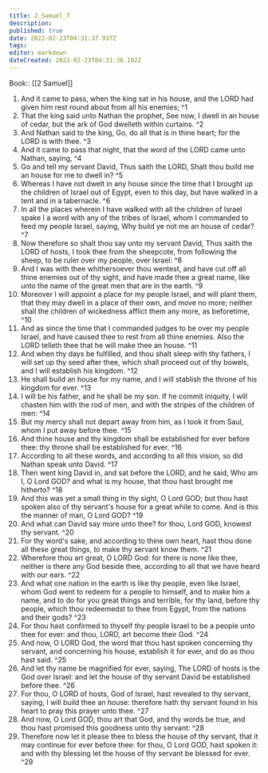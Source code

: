 ```yaml
---
title: 2_Samuel_7
description: 
published: true
date: 2022-02-23T04:31:37.937Z
tags: 
editor: markdown
dateCreated: 2022-02-23T04:31:36.102Z
---
```


 Book:: [[2 Samuel]]
 1. And it came to pass, when the king sat in his house, and the LORD had given him rest round about from all his enemies; ^1
 2. That the king said unto Nathan the prophet, See now, I dwell in an house of cedar, but the ark of God dwelleth within curtains. ^2
 3. And Nathan said to the king, Go, do all that is in thine heart; for the LORD is with thee. ^3
 4. And it came to pass that night, that the word of the LORD came unto Nathan, saying, ^4
 5. Go and tell my servant David, Thus saith the LORD, Shalt thou build me an house for me to dwell in? ^5
 6. Whereas I have not dwelt in any house since the time that I brought up the children of Israel out of Egypt, even to this day, but have walked in a tent and in a tabernacle. ^6
 7. In all the places wherein I have walked with all the children of Israel spake I a word with any of the tribes of Israel, whom I commanded to feed my people Israel, saying, Why build ye not me an house of cedar? ^7
 8. Now therefore so shalt thou say unto my servant David, Thus saith the LORD of hosts, I took thee from the sheepcote, from following the sheep, to be ruler over my people, over Israel: ^8
 9. And I was with thee whithersoever thou wentest, and have cut off all thine enemies out of thy sight, and have made thee a great name, like unto the name of the great men that are in the earth. ^9
 10. Moreover I will appoint a place for my people Israel, and will plant them, that they may dwell in a place of their own, and move no more; neither shall the children of wickedness afflict them any more, as beforetime, ^10
 11. And as since the time that I commanded judges to be over my people Israel, and have caused thee to rest from all thine enemies. Also the LORD telleth thee that he will make thee an house. ^11
 12. And when thy days be fulfilled, and thou shalt sleep with thy fathers, I will set up thy seed after thee, which shall proceed out of thy bowels, and I will establish his kingdom. ^12
 13. He shall build an house for my name, and I will stablish the throne of his kingdom for ever. ^13
 14. I will be his father, and he shall be my son. If he commit iniquity, I will chasten him with the rod of men, and with the stripes of the children of men: ^14
 15. But my mercy shall not depart away from him, as I took it from Saul, whom I put away before thee. ^15
 16. And thine house and thy kingdom shall be established for ever before thee: thy throne shall be established for ever. ^16
 17. According to all these words, and according to all this vision, so did Nathan speak unto David. ^17
 18. Then went king David in, and sat before the LORD, and he said, Who am I, O Lord GOD? and what is my house, that thou hast brought me hitherto? ^18
 19. And this was yet a small thing in thy sight, O Lord GOD; but thou hast spoken also of thy servant's house for a great while to come. And is this the manner of man, O Lord GOD? ^19
 20. And what can David say more unto thee? for thou, Lord GOD, knowest thy servant. ^20
 21. For thy word's sake, and according to thine own heart, hast thou done all these great things, to make thy servant know them. ^21
 22. Wherefore thou art great, O LORD God: for there is none like thee, neither is there any God beside thee, according to all that we have heard with our ears. ^22
 23. And what one nation in the earth is like thy people, even like Israel, whom God went to redeem for a people to himself, and to make him a name, and to do for you great things and terrible, for thy land, before thy people, which thou redeemedst to thee from Egypt, from the nations and their gods? ^23
 24. For thou hast confirmed to thyself thy people Israel to be a people unto thee for ever: and thou, LORD, art become their God. ^24
 25. And now, O LORD God, the word that thou hast spoken concerning thy servant, and concerning his house, establish it for ever, and do as thou hast said. ^25
 26. And let thy name be magnified for ever, saying, The LORD of hosts is the God over Israel: and let the house of thy servant David be established before thee. ^26
 27. For thou, O LORD of hosts, God of Israel, hast revealed to thy servant, saying, I will build thee an house: therefore hath thy servant found in his heart to pray this prayer unto thee. ^27
 28. And now, O Lord GOD, thou art that God, and thy words be true, and thou hast promised this goodness unto thy servant: ^28
 29. Therefore now let it please thee to bless the house of thy servant, that it may continue for ever before thee: for thou, O Lord GOD, hast spoken it: and with thy blessing let the house of thy servant be blessed for ever. ^29
